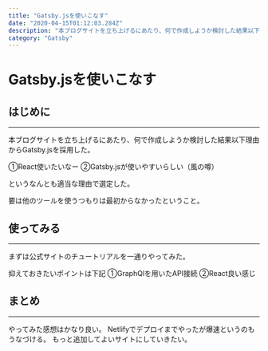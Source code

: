 ```yaml
---
title: "Gatsby.jsを使いこなす"
date: "2020-04-15T01:12:03.284Z"
description: "本ブログサイトを立ち上げるにあたり、何で作成しようか検討した結果以下理由からGatsby.jsを採用した。その選定理由に関して"
category: "Gatsby"
---
```


# Gatsby.jsを使いこなす

## はじめに
----------

本ブログサイトを立ち上げるにあたり、何で作成しようか検討した結果以下理由からGatsby.jsを採用した。

①React使いたいなー
②Gatsby.jsが使いやすいらしい（風の噂）

というなんとも適当な理由で選定した。

要は他のツールを使うつもりは最初からなかったということ。


## 使ってみる
----------

まずは公式サイトのチュートリアルを一通りやってみた。

抑えておきたいポイントは下記
①GraphQlを用いたAPI接続
②React良い感じ


## まとめ
----------

やってみた感想はかなり良い。
Netlifyでデプロイまでやったが爆速というのもうなづける。
もっと追加してよいサイトにしていきたい。

